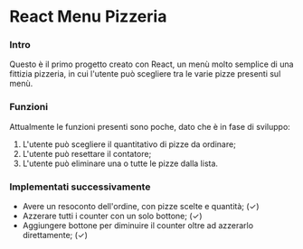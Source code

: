 # React Menu Pizzeria

### Intro
Questo è il primo progetto creato con React, un menù molto semplice di una fittizia pizzeria, in cui l'utente può scegliere tra le varie pizze presenti sul menù.

### Funzioni
Attualmente le funzioni presenti sono poche, dato che è in fase di sviluppo:
<ol>
    <li>L'utente può scegliere il quantitativo di pizze da ordinare;</li>
    <li>L'utente può resettare il contatore; </li>
    <li>L'utente può eliminare una o tutte le pizze dalla lista. </li>
</ol>

### Implementati successivamente
<ul>
    <li>Avere un resoconto dell'ordine, con pizze scelte e quantità; (&checkmark;)</li>
    <li>Azzerare tutti i counter con un solo bottone; (&checkmark;)</li>
    <li>Aggiungere bottone per diminuire il counter oltre ad azzerarlo direttamente; (&checkmark;)</li>
</ul>
